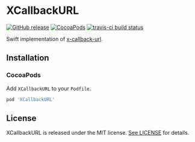 # XCallbackURL

[![GitHub release](https://img.shields.io/github/release/jasonnam/XCallbackURL.svg)](https://github.com/jasonnam/XCallbackURL/releases)
[![CocoaPods](https://img.shields.io/cocoapods/v/XCallbackURL.svg)](https://cocoapods.org/pods/XCallbackURL)
[![travis-ci build status](https://app.travis-ci.com/jasonnam/XCallbackURL.svg?branch=master)](https://app.travis-ci.com/jasonnam/XCallbackURL)

Swift implementation of [x-callback-url](http://x-callback-url.com).

## Installation

### CocoaPods

Add `XCallbackURL` to your `Podfile`.

```ruby
pod 'XCallbackURL'
```

## License

XCallbackURL is released under the MIT license. [See LICENSE](https://github.com/jasonnam/XCallbackURL/blob/master/LICENSE) for details.
